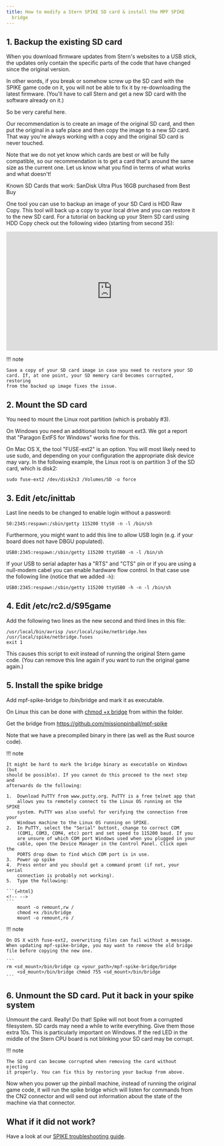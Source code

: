 ```yaml
---
title: How to modify a Stern SPIKE SD card & install the MPF SPIKE
  bridge
---
```


## 1. Backup the existing SD card

When you download firmware updates from Stern's websites to a USB
stick, the updates only contain the specific parts of the code that have
changed since the original version.

In other words, if you break or somehow screw up the SD card with the
SPIKE game code on it, you will not be able to fix it by re-downloading
the latest firmware. (You'll have to call Stern and get a new SD card
with the software already on it.)

So be very careful here.

Our recommendation is to create an image of the original SD card, and
then put the original in a safe place and then copy the image to a new
SD card. That way you're always working with a copy and the original SD
card is never touched.

Note that we do not yet know which cards are best or will be fully
compatible, so our recommendation is to get a card that's around the
same size as the current one. Let us know what you find in terms of what
works and what doesn't!

Known SD Cards that work: SanDisk Ultra Plus 16GB purchased from Best
Buy

One tool you can use to backup an image of your SD Card is HDD Raw Copy.
This tool will back up a copy to your local drive and you can restore it
to the new SD card. For a tutorial on backing up your Stern SD card
using HDD Copy check out the following video (starting from second 35):

<div class="video-wrapper">
<iframe width="560" height="315" src="https://www.youtube.com/embed/KlKw8raWixI" title="YouTube video player" frameborder="0" allow="accelerometer; autoplay; clipboard-write; encrypted-media; gyroscope; picture-in-picture" allowfullscreen></iframe>
</div>

!!! note

    Save a copy of your SD card image in case you need to restore your SD
    card. If, at one point, your SD memory card becomes corrupted, restoring
    from the backed up image fixes the issue.

## 2. Mount the SD card

You need to mount the Linux root partition (which is probably #3).

On Windows you need an additional tools to mount ext3. We got a report
that "Paragon ExtFS for Windows" works fine for this.

On Mac OS X, the tool "FUSE-ext2" is an option. You will most likely
need to use sudo, and depending on your configuration the appropriate
disk device may vary. In the following example, the Linux root is on
partition 3 of the SD card, which is disk2:

    sudo fuse-ext2 /dev/disk2s3 /Volumes/SD -o force

## 3. Edit /etc/inittab

Last line needs to be changed to enable login without a password:

    S0:2345:respawn:/sbin/getty 115200 ttyS0 -n -l /bin/sh

Furthermore, you might want to add this line to allow USB login (e.g. if
your board does not have DBGU populated).

    USB0:2345:respawn:/sbin/getty 115200 ttyUSB0 -n -l /bin/sh

If your USB to serial adapter has a "RTS" and "CTS" pin or if you
are using a null-modem cabel you can enable hardware flow control. In
that case use the following line (notice that we added `-h`):

    USB0:2345:respawn:/sbin/getty 115200 ttyUSB0 -h -n -l /bin/sh

## 4. Edit /etc/rc2.d/S95game

Add the following two lines as the new second and third lines in this
file:

    /usr/local/bin/avrisp /usr/local/spike/netbridge.hex /usr/local/spike/netbridge.fuses
    exit 1

This causes this script to exit instead of running the original Stern
game code. (You can remove this line again if you want to run the
original game again.)

## 5. Install the spike bridge

Add mpf-spike-bridge to /bin/bridge and mark it as executable.

On Linux this can be done with [chmod +x bridge](#) from within
the folder.

Get the bridge from <https://github.com/missionpinball/mpf-spike>

Note that we have a precompiled binary in there (as well as the Rust
source code).

!!! note

    It might be hard to mark the bridge binary as executable on Windows (but
    should be possible). If you cannot do this proceed to the next step and
    afterwards do the following:

    1.  Download PuTTY from www.putty.org. PuTTY is a free telnet app that
        allows you to remotely connect to the Linux OS running on the SPIKE
        system. PuTTY was also useful for verifying the connection from your
        Windows machine to the Linux OS running on SPIKE.
    2.  In PuTTY, select the "Serial" buttont, change to correct COM
        (COM1, COM3, COM4, etc) port and set speed to 115200 baud. If you
        are unsure of which COM port Windows used when you plugged in your
        cable, open the Device Manager in the Control Panel. Click open the
        PORTS drop down to find which COM port is in use.
    3.  Power up spike
    4.  Press enter and you should get a command promt (if not, your serial
        connection is probably not working).
    5.  Type the following:

    ```{=html}
    <!-- -->
    ```
        mount -o remount,rw /
        chmod +x /bin/bridge
        mount -o remount,ro /

!!! note

    On OS X with fuse-ext2, overwriting files can fail without a message.
    When updating mpf-spike-bridge, you may want to remove the old bridge
    file before copying the new one.

    ```
    rm <sd_mount>/bin/bridge cp <your_path>/mpf-spike-bridge/bridge
        <sd_mount>/bin/bridge chmod 755 <sd_mount>/bin/bridge
    ```

## 6. Unmount the SD card. Put it back in your spike system

Unmount the card. Really! Do that! Spike will not boot from a corrupted
filesystem. SD cards may need a while to write everything. Give them
those extra 10s. This is particularly important on Windows. If the red
LED in the middle of the Stern CPU board is not blinking your SD card
may be corrupt.

!!! note

    The SD card can become corrupted when removing the card without ejecting
    it properly. You can fix this by restoring your backup from above.

Now when you power up the pinball machine, instead of running the
original game code, it will run the spike bridge which will listen for
commands from the CN2 connector and will send out information about the
state of the machine via that connector.

## What if it did not work?

Have a look at our
[SPIKE troubleshooting guide](../../troubleshooting/index.md).
